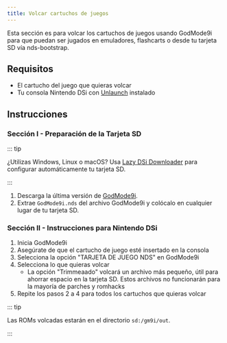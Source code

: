 ```yaml
---
title: Volcar cartuchos de juegos
---
```


Esta sección es para volcar los cartuchos de juegos usando GodMode9i para que puedan ser jugados en emuladores, flashcarts o desde tu tarjeta SD vía nds-bootstrap.

## Requisitos
- El cartucho del juego que quieras volcar
- Tu consola Nintendo DSi con [Unlaunch](installing-unlaunch) instalado

## Instrucciones
### Sección I - Preparación de la Tarjeta SD

::: tip

¿Utilizas Windows, Linux o macOS? Usa [Lazy DSi Downloader](lazy-dsi-downloader) para configurar automáticamente tu tarjeta SD.

:::

1. Descarga la última versión de [GodMode9i](https://github.com/DS-Homebrew/GodMode9i/releases).
1. Extrae `GodMode9i.nds` del archivo GodMode9i y colócalo en cualquier lugar de tu tarjeta SD.

### Sección II - Instrucciones para Nintendo DSi
1. Inicia GodMode9i
1. Asegúrate de que el cartucho de juego esté insertado en la consola
1. Selecciona la opción "TARJETA DE JUEGO NDS" en GodMode9i
1. Selecciona lo que quieras volcar
   - La opción "Trimmeaado" volcará un archivo más pequeño, útil para ahorrar espacio en la tarjeta SD. Estos archivos no funcionarán para la mayoría de parches y romhacks
1. Repite los pasos 2 a 4 para todos los cartuchos que quieras volcar

::: tip

Las ROMs volcadas estarán en el directorio `sd:/gm9i/out`.

:::
